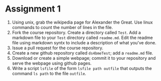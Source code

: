 # Assignment 1

1. Using unix, grab the wikipedia page for Alexander the Great. Use linux commands to count the number of lines in the file.
2. Fork the course repository. Create a directory called `Test`. Add a markdown file to your `Test` directory called `readme.md`. Edit the readme file using markdown syntx to include a description of what you've done.
3. Issue a pull request for the course repository.
4. Create a new github repository called `ds4bmeTest`; add a `readme.md` file. 
5. Download or create a simple webpage; commit it to your repository and serve the webpage using github pages.
6. Write a script `lsfile` of the form `lsfile path outfile` that outputs the command `ls path` to the file `outfile`.

